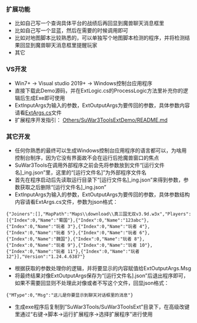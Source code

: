 ### 扩展功能
* 比如自己写一个查询具体平台的战绩后再回显到魔兽聊天消息框里
* 比如自己写一个显蓝，然后在需要的时候调用即可
* 比如对地图脚本比较熟悉的，可以单独写个地图脚本检测的程序，并将检测结果回显到魔兽聊天消息框里提醒玩家
* 其它

### VS开发
* Win7+  ->  Visual studio 2019+  ->  Windows控制台应用程序
* 直接下载此Demo源码，并在ExtLogic.cs的ProcessLogic方法里补充你的逻辑后生成Exe即可使用
* ExtInputArgs为输入的参数，ExtOutputArgs为要传回的参数，具体参数内容请看[ExtArgs.cs](https://github.com/war3tools/war3tools.github.io/blob/main/Others/SuWar3ToolsExtDemo/SuWar3ToolsExt/ExtArgs.cs)文件
* 扩展程序开发指引： [Others/SuWar3ToolsExtDemo/README.md](https://github.com/war3tools/war3tools.github.io/blob/main/Others/SuWar3ToolsExtDemo/README.md)

### 其它开发
* 任何你熟悉的最终可以生成Windows控制台应用程序的语言都可以，为啥用控制台制序，因为它没有界面故不会在运行后抢魔兽窗口的焦点
* SuWar3Tools在调用外部程序之前会先将参数放到文件“[运行文件名]_ing.json”里，这里的“[运行文件名]”为外部程序文件名
* 首先在程序启动后先读取运行目录下“[运行文件名]_ing.json”来得到参数，参数获取之后删除“[运行文件名]_ing.json”
* ExtInputArgs为输入的参数，ExtOutputArgs为要传回的参数，具体参数结构内容请看ExtArgs.cs文件，参数为json格式：  
```
{"Joiners":[],"MapPath":"Maps\\download\\真三国无双v3.9d.w3x","Players":[{"Index":0,"Name":"蜀国"},{"Index":0,"Name":"123abc"},{"Index":0,"Name":"玩者 3"},{"Index":0,"Name":"玩者 4"},{"Index":0,"Name":"玩者 5"},{"Index":0,"Name":"玩者 6"},{"Index":0,"Name":"魏国"},{"Index":0,"Name":"玩者 8"},{"Index":0,"Name":"玩者 9"},{"Index":0,"Name":"玩者 10"},{"Index":0,"Name":"玩者 11"},{"Index":0,"Name":"玩者 12"}],"Version":"1.24.4.6387"}
```
* 根据获取的参数处理你的逻辑，并将要显示的内容赋值给ExtOutputArgs.Msg
* 将最终结果对像ExtOutputArgs保存为“[运行文件名].json”后退出程序即可，如果不需要回显则不处理此对像或者不写这个文件，回显json格式：  
```
{"MType":0,"Msg":"这儿是你要显示到聊天对话框里的消息"}
```
* 生成exe程序后复制到”SuWar3Tools/SuWar3ToolsExt”目录下，在高级改键里通过“右键->脚本->运行扩展程序->选择扩展程序”进行使用
